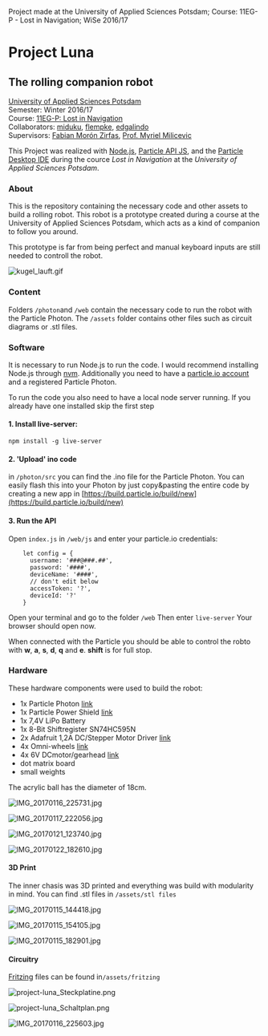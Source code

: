  Project made at the University of Applied Sciences Potsdam; Course: 11EG-P - Lost in Navigation; WiSe 2016/17 


# Project Luna
## The rolling companion robot

[University of Applied Sciences Potsdam](http://www.fh-potsdam.de/)  
Semester: Winter 2016/17  
Course: [11EG-P: Lost in Navigation](https://incom.org/workspace/6888)  
Collaborators: [miduku](https://github.com/miduku), [flempke](https://github.com/flempke), [edgalindo](https://github.com/edgalindo)   
Supervisors: [Fabian Morón Zirfas](https://incom.org/profil/270), [Prof. Myriel Milicevic](https://incom.org/profil/6664)
 
This Project was realized with [Node.js](https://nodejs.org/en/), [Particle API JS](https://docs.particle.io/reference/javascript/), and the [Particle Desktop IDE](https://www.particle.io/products/development-tools/particle-desktop-ide) during the cource *Lost in Navigation* at the *University of Applied Sciences Potsdam*.

### About
This is the repository containing the necessary code and other assets to build a rolling robot. This robot is a prototype created during a course at the University of Applied Sciences Potsdam, which acts as a kind of companion to follow you around.

This prototype is far from being perfect and manual keyboard inputs are still needed to controll the robot.

![kugel_lauft.gif](https://raw.githubusercontent.com/miduku/project-luna/master/assets/images/kugel_lauft.gif)


### Content
Folders `/photon`and `/web` contain the necessary code to run the robot with the Particle Photon. The `/assets` folder contains other files such as circuit diagrams or .stl files.



### Software
It is necessary to run Node.js to run the code. I would recommend installing Node.js through [nvm](https://github.com/creationix/nvm).
Additionally you need to have a [particle.io account](https://www.particle.io/) and a registered Particle Photon.

To run the code you also need to have a local node server running. If you already have one installed skip the first step

#### 1. Install live-server: 
`npm install -g live-server`

#### 2. 'Upload' ino code
in `/photon/src` you can find the .ino file for the Particle Photon. You can easily flash this into your Photon by just copy&pasting the entire code by creating a new app in [https://build.particle.io/build/new](https://build.particle.io/build/new)

#### 3. Run the API
Open `index.js` in `/web/js` and enter your particle.io credentials:
```
	let config = {
      username: '###@###.##',
      password: '####',
      deviceName: '####',
      // don't edit below
      accessToken: '?',
      deviceId: '?'
    }
```

Open your terminal and go to the folder `/web`
Then enter `live-server`
Your browser should open now.

When connected with the Particle you should be able to control the robto with **w**, **a**, **s**, **d**, **q** and **e**.
**shift** is for full stop.


### Hardware
These hardware components were used to build the robot:
* 1x Particle Photon [link](https://store.particle.io/products/photon)
* 1x Particle Power Shield [link](https://store.particle.io/products/power-shield-with-headers)
* 1x 7,4V LiPo Battery
* 1x 8-Bit Shiftregister SN74HC595N
* 2x Adafruit 1,2A DC/Stepper Motor Driver [link](https://www.adafruit.com/products/2448)
* 4x Omni-wheels [link](http://www.exp-tech.de/en/dagu-48mm-omni-wheels-pair?___from_store=de)
* 4x 6V DCmotor/gearhead [link](http://www.exp-tech.de/en/dagu-48mm-omni-wheels-pair?___from_store=de)
* dot matrix board
* small weights

The acrylic ball has the diameter of 18cm.

![IMG_20170116_225731.jpg](https://raw.githubusercontent.com/miduku/project-luna/master/assets/images/IMG_20170116_225731.jpg)

![IMG_20170117_222056.jpg](https://raw.githubusercontent.com/miduku/project-luna/master/assets/images/IMG_20170117_222056.jpg)

![IMG_20170121_123740.jpg](https://raw.githubusercontent.com/miduku/project-luna/master/assets/images/IMG_20170121_123740.jpg)

![IMG_20170122_182610.jpg](https://raw.githubusercontent.com/miduku/project-luna/master/assets/images/IMG_20170122_182610.jpg)



#### 3D Print
The inner chasis was 3D printed and everything was build with modularity in mind.
You can find .stl files in `/assets/stl files`

![IMG_20170115_144418.jpg](https://raw.githubusercontent.com/miduku/project-luna/master/assets/images/IMG_20170115_144418.jpg)

![IMG_20170115_154105.jpg](https://raw.githubusercontent.com/miduku/project-luna/master/assets/images/IMG_20170115_154105.jpg)

![IMG_20170115_182901.jpg](https://raw.githubusercontent.com/miduku/project-luna/master/assets/images/IMG_20170115_182901.jpg)


#### Circuitry
[Fritzing](http://fritzing.org/) files can be found in`/assets/fritzing`

![project-luna_Steckplatine.png](https://raw.githubusercontent.com/miduku/project-luna/master/assets/fritzing/project-luna_Steckplatine.png)

![project-luna_Schaltplan.png](https://raw.githubusercontent.com/miduku/project-luna/master/assets/fritzing/project-luna_Schaltplan.png)

![IMG_20170116_225603.jpg](https://raw.githubusercontent.com/miduku/project-luna/master/assets/images/IMG_20170116_225603.jpg)
